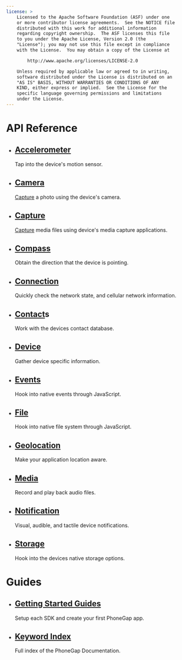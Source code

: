 ```yaml
---
license: >
    Licensed to the Apache Software Foundation (ASF) under one
    or more contributor license agreements.  See the NOTICE file
    distributed with this work for additional information
    regarding copyright ownership.  The ASF licenses this file
    to you under the Apache License, Version 2.0 (the
    "License"); you may not use this file except in compliance
    with the License.  You may obtain a copy of the License at

        http://www.apache.org/licenses/LICENSE-2.0

    Unless required by applicable law or agreed to in writing,
    software distributed under the License is distributed on an
    "AS IS" BASIS, WITHOUT WARRANTIES OR CONDITIONS OF ANY
    KIND, either express or implied.  See the License for the
    specific language governing permissions and limitations
    under the License.
---
```


<div id="home">
    <h1>API Reference</h1>
    <ul>
        <li>
            <h2><a href="phonegap/accelerometer/accelerometer.html">Accelerometer</a></h2>
            <span>Tap into the device's motion sensor.</span>
        </li>
        <li>
            <h2><a href="phonegap/camera/camera.html">Camera</a></h2>
            <span><a href="phonegap/media/capture/capture.html">Capture</a> a photo using the device's camera.</span>
        </li>
        <li>
            <h2><a href="phonegap/media/capture/capture.html">Capture</a></h2>
            <span><a href="phonegap/media/capture/capture.html">Capture</a> media files using device's media capture applications.</span>
        </li>
        <li>
            <h2><a href="phonegap/compass/compass.html">Compass</a></h2>
            <span>Obtain the direction that the device is pointing.</span>
        </li>
        <li>
            <h2><a href="phonegap/connection/connection.html">Connection</a></h2>
            <span>Quickly check the network state, and cellular network information.</span>
        </li>
        <li>
            <h2><a href="phonegap/contacts/Contact/contact.html">Contact</a>s</h2>
            <span>Work with the devices contact database.</span>
        </li>
        <li>
            <h2><a href="phonegap/device/device.html">Device</a></h2>
            <span>Gather device specific information.</span>
        </li>
        <li>
            <h2><a href="phonegap/events/events.html">Events</a></h2>
            <span>Hook into native events through JavaScript.</span>
        </li>
        <li>
            <h2><a href="phonegap/file/fileobj/fileobj.html">File</a></h2>
            <span>Hook into native file system through JavaScript.</span>
        </li>
        <li>
            <h2><a href="phonegap/geolocation/geolocation.html">Geolocation</a></h2>
            <span>Make your application location aware.</span>
        </li>
        <li>
            <h2><a href="phonegap/media/media.html">Media</a></h2>
            <span>Record and play back audio files.</span>
        </li>
        <li>
            <h2><a href="phonegap/notification/notification.html">Notification</a></h2>
            <span>Visual, audible, and tactile device notifications.</span>
        </li>
        <li>
            <h2><a href="phonegap/storage/storage.html">Storage</a></h2>
            <span>Hook into the devices native storage options.</span>
        </li>
    </ul>
    <h1>Guides</h1>
    <ul>
        <li>
            <h2><a href="guide/getting-started/index.html">Getting Started Guides</a></h2>
            <span>Setup each SDK and create your first PhoneGap app.</span>
        </li>
        <li>
            <h2><a href="_index.html">Keyword Index</a></h2>
            <span>Full index of the PhoneGap Documentation.</span>
        </li>
    </ul>
</div>